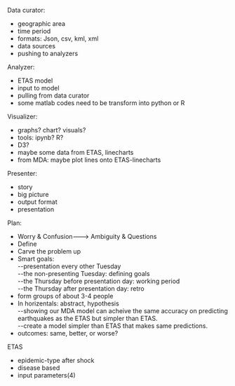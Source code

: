 Data curator:  
* geographic area  
* time period  
* formats: Json, csv, kml, xml  
* data sources  
* pushing to analyzers


Analyzer:  
* ETAS model  
* input to model  
* pulling from data curator  
* some matlab codes need to be transform into python or R  


Visualizer:  
* graphs? chart? visuals? 
* tools: ipynb? R? 
* D3?  
* maybe some data from ETAS, linecharts  
* from MDA: maybe plot lines onto ETAS-linecharts  


Presenter:  
* story  
* big picture  
* output format  
* presentation  


Plan:
* Worry & Confusion---> Ambiguity & Questions  
* Define  
* Carve the problem up  
* Smart goals:  
--presentation every other Tuesday  
--the non-presenting Tuesday: defining goals  
--the Thursday before presentation day: working period  
--the Thursday after presentation day: retro
* form groups of about 3-4 people  
* In horizentals: abstract, hypothesis  
--showing our MDA model can acheive the same accuracy on predicting earthquakes as the ETAS but simpler than ETAS.  
--create a model simpler than ETAS that makes same predictions.  
* outcomes: same, better, or worse?  


ETAS  
* epidemic-type after shock  
* disease based  
* input parameters(4)
